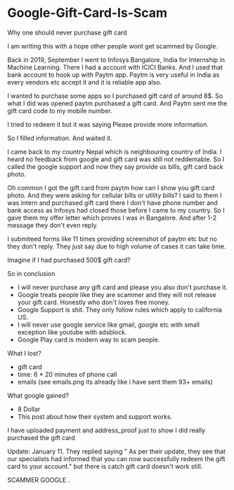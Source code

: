 # Google-Gift-Card-Is-Scam
Why one should never purchase gift card

I am writing this with a hope other people wont get scammed by Google.


Back in 2019, September I went to Infosys Bangalore, India for Internship in Machine Learning. There I had a account with ICICI Banks. And I used that bank account to hook up with Paytm app. Paytm is very useful in India as every vendors etc accept it and it is reliable app also.

I wanted to purchase some apps so I purchased gift card of around 8$. So what I did was opened paytm purchased a gift card. And Paytm sent me the gift card code to my mobile number.

I tried to redeem it but it was saying Please provide more information.


So I filled information. And waited it.

I came back to my country Nepal which is neighbouring country of India. I heard no feedback from google and gift card was still not reddemable. So I called the google support and now they say provide us bills, gift card back photo. 

Oh common I got the gift card from paytm how can I show you gift card photo. And they were asking for cellular bills or utility bills? I said to them I was intern and purchased gift card there I don't have phone number and bank access as Infosys had closed those before I came to my country. So I gave them my offer letter which proves I was in Bangalore. And after 1-2 message they don't even reply.

I submiteed forms like 11 times providing screenshot of paytm etc but no they don't reply. They just say due to high volume of cases it can take time.


Imagine if I had purchased 500$ gift card? 

So in conclusion
- I will never purchase any gift card and please you also don't purchase it.
- Google treats people like they are scammer and they will not release your gift card. Honestly who don't loves free money.
- Google Support is shit. They only follow rules which apply to california US.
- I will never use google service like gmail, google etc with small exception like youtube with adsblock.
- Google Play card is modern way to scam people.

What I lost?
- gift card
- time: 6 * 20 minutes of phone call
- emails (see emails.png its already like i have sent them 93+ emails)

What google gained?
- 8 Dollar 
- This post about how their system and support works.


I have uploaded payment and address_proof just to show I did really purchased the gift card


Update: January 11. They replied saying " As per their update, they see that our specialists had informed that you can now successfully redeem the gift card to your account." but there is catch gift card doesn't work still.


SCAMMER GOOGLE .

